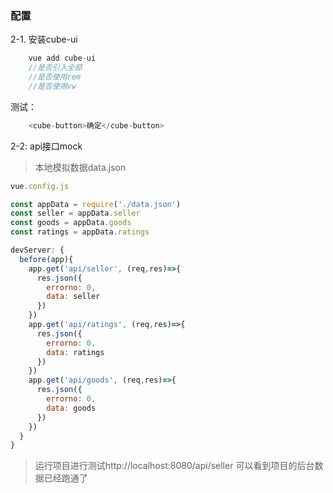 ### 配置
2-1. 安装cube-ui
```js
    vue add cube-ui
    //是否引入全部
    //是否使用rem
    //是否使用vw
```
测试：
```js
    <cube-button>确定</cube-button>
```

2-2: api接口mock
> 本地模拟数据data.json
```js
vue.config.js

const appData = require('./data.json')
const seller = appData.seller
const goods = appData.goods
const ratings = appData.ratings

devServer: {
  before(app){
    app.get('api/seller', (req,res)=>{
      res.json({
        errorno: 0,
        data: seller
      })
    })
    app.get('api/ratings', (req,res)=>{
      res.json({
        errorno: 0,
        data: ratings 
      })
    })
    app.get('api/goods', (req,res)=>{
      res.json({
        errorno: 0,
        data: goods
      })
    })
  }
}
```
> 运行项目进行测试http://localhost:8080/api/seller
可以看到项目的后台数据已经跑通了
